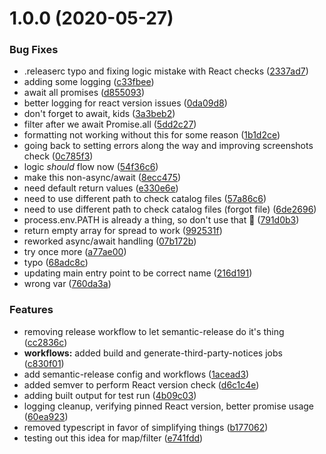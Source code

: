 # 1.0.0 (2020-05-27)


### Bug Fixes

* .releaserc typo and fixing logic mistake with React checks ([2337ad7](https://github.com/newrelic/validate-nerdpack-action/commit/2337ad7bedd292ebd841fafba69489a9a73ab57e))
* adding some logging ([c33fbee](https://github.com/newrelic/validate-nerdpack-action/commit/c33fbeefacb360052ce42afeeaebc939a785c3ec))
* await all promises ([d855093](https://github.com/newrelic/validate-nerdpack-action/commit/d855093e2a4ee342692f3a283bedc9a8b45fac20))
* better logging for react version issues ([0da09d8](https://github.com/newrelic/validate-nerdpack-action/commit/0da09d831fe90f0d1731a425e84a36554276e1c1))
* don't forget to await, kids ([3a3beb2](https://github.com/newrelic/validate-nerdpack-action/commit/3a3beb208bc146a3bb984400f8b47f22cd190d45))
* filter after we await Promise.all ([5dd2c27](https://github.com/newrelic/validate-nerdpack-action/commit/5dd2c2788b10ee985053e5d83b48be86e1a6d0f5))
* formatting not working without this for some reason ([1b1d2ce](https://github.com/newrelic/validate-nerdpack-action/commit/1b1d2cecee1221ae9ea13010a50f640d0a4c3a1c))
* going back to setting errors along the way and improving screenshots check ([0c785f3](https://github.com/newrelic/validate-nerdpack-action/commit/0c785f3cf90e627e0607142d7a3d8b098caf86bb))
* logic *should* flow now ([54f36c6](https://github.com/newrelic/validate-nerdpack-action/commit/54f36c6747ae5ee6bcdfe84ed18a71c02cd53677))
* make this non-async/await ([8ecc475](https://github.com/newrelic/validate-nerdpack-action/commit/8ecc475abdb8cf6548454b70b63379b6679e2d3b))
* need default return values ([e330e6e](https://github.com/newrelic/validate-nerdpack-action/commit/e330e6ed05c28187c2dba0ed96895c2526516bb6))
* need to use different path to check catalog files ([57a86c6](https://github.com/newrelic/validate-nerdpack-action/commit/57a86c6427ed05792f691430015a5aeafc649802))
* need to use different path to check catalog files (forgot file) ([6de2696](https://github.com/newrelic/validate-nerdpack-action/commit/6de26969f5795cb1121f2d67f6e4d7e8fc5d0843))
* process.env.PATH is already a thing, so don't use that :facepalm: ([791d0b3](https://github.com/newrelic/validate-nerdpack-action/commit/791d0b360c0893af03928e113a0bb4a1f9f584ca))
* return empty array for spread to work ([992531f](https://github.com/newrelic/validate-nerdpack-action/commit/992531f084e40a0d55ea972dbbb9640141a48ae2))
* reworked async/await handling ([07b172b](https://github.com/newrelic/validate-nerdpack-action/commit/07b172b901994678bb84f36cfac53471e0d2630d))
* try once more ([a77ae00](https://github.com/newrelic/validate-nerdpack-action/commit/a77ae001bac45fa182493991ba512be0f767e2f2))
* typo ([68adc8c](https://github.com/newrelic/validate-nerdpack-action/commit/68adc8ccdc6ff0b5dbf20a20f2bf9b21fcbb8c87))
* updating main entry point to be correct name ([216d191](https://github.com/newrelic/validate-nerdpack-action/commit/216d1916c3917a1a6998920a137e57da744dfe59))
* wrong var ([760da3a](https://github.com/newrelic/validate-nerdpack-action/commit/760da3ac68d875114b3eeb13cdd23258534574bb))


### Features

* removing release workflow to let semantic-release do it's thing ([cc2836c](https://github.com/newrelic/validate-nerdpack-action/commit/cc2836c692f30b4fb397751a04539024f1ec851e))
* **workflows:** added build and generate-third-party-notices jobs ([c830f01](https://github.com/newrelic/validate-nerdpack-action/commit/c830f01aa2fcf13b4a29b178def9bfdffe36c310))
* add semantic-release config and workflows ([1acead3](https://github.com/newrelic/validate-nerdpack-action/commit/1acead304ac46a620c2fe9a5764467c18cb8f6ad))
* added semver to perform React version check ([d6c1c4e](https://github.com/newrelic/validate-nerdpack-action/commit/d6c1c4ee49067891c4f08b14c4a1286b4aa4b405))
* adding built output for test run ([4b09c03](https://github.com/newrelic/validate-nerdpack-action/commit/4b09c03ccc5b71be3aad9ff431c61afa982cb046))
* logging cleanup, verifying pinned React version, better promise usage ([60ea923](https://github.com/newrelic/validate-nerdpack-action/commit/60ea92321c131e98e272ef48a007583f9c0926af))
* removed typescript in favor of simplifying things ([b177062](https://github.com/newrelic/validate-nerdpack-action/commit/b1770623d74c11336104d64b6ba18d394a6411d2))
* testing out this idea for map/filter ([e741fdd](https://github.com/newrelic/validate-nerdpack-action/commit/e741fdde45eed340a42a7d58bb2a4c48e12b8f3b))

